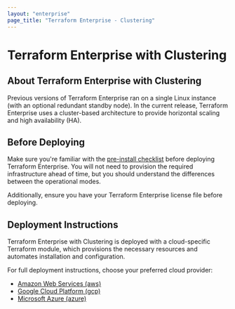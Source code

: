 ```yaml
---
layout: "enterprise"
page_title: "Terraform Enterprise - Clustering"
---
```


# Terraform Enterprise with Clustering

## About Terraform Enterprise with Clustering

Previous versions of Terraform Enterprise ran on a single Linux instance (with an optional redundant standby node). In the current release, Terraform Enterprise uses a cluster-based architecture to provide horizontal scaling and high availability (HA).

## Before Deploying

Make sure you're familiar with the [pre-install checklist](./before-installing/index.html) before deploying Terraform Enterprise. You will not need to provision the required infrastructure ahead of time, but you should understand the differences between the operational modes.

Additionally, ensure you have your Terraform Enterprise license file before deploying.

## Deployment Instructions

Terraform Enterprise with Clustering is deployed with a cloud-specific Terraform module, which provisions the necessary resources and automates installation and configuration.

For full deployment instructions, choose your preferred cloud provider:

- [Amazon Web Services (aws)](./aws.html)
- [Google Cloud Platform (gcp)](./gcp.html)
- [Microsoft Azure (azure)](./azure.html)
